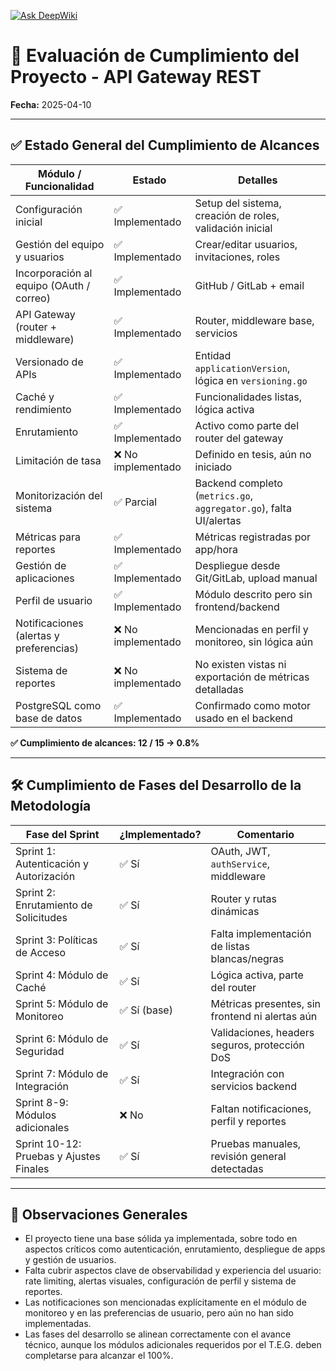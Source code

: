 [![Ask DeepWiki](https://deepwiki.com/badge.svg)](https://deepwiki.com/henrriusdev/neploy)

# 🧪 Evaluación de Cumplimiento del Proyecto - API Gateway REST

**Fecha:** 2025-04-10

---

## ✅ Estado General del Cumplimiento de Alcances

| Módulo / Funcionalidad                   | Estado            | Detalles                                                           |
|------------------------------------------|-------------------|--------------------------------------------------------------------|
| Configuración inicial                    | ✅ Implementado    | Setup del sistema, creación de roles, validación inicial           |
| Gestión del equipo y usuarios            | ✅ Implementado    | Crear/editar usuarios, invitaciones, roles                         |
| Incorporación al equipo (OAuth / correo) | ✅ Implementado    | GitHub / GitLab + email                                            |
| API Gateway (router + middleware)        | ✅ Implementado    | Router, middleware base, servicios                                 |
| Versionado de APIs                       | ✅ Implementado    | Entidad `applicationVersion`, lógica en `versioning.go`            |
| Caché y rendimiento                      | ✅ Implementado    | Funcionalidades listas, lógica activa                              |
| Enrutamiento                             | ✅ Implementado    | Activo como parte del router del gateway                           |
| Limitación de tasa                       | ❌ No implementado | Definido en tesis, aún no iniciado                                 |
| Monitorización del sistema               | ✅ Parcial         | Backend completo (`metrics.go`, `aggregator.go`), falta UI/alertas |
| Métricas para reportes                   | ✅ Implementado    | Métricas registradas por app/hora                                  |
| Gestión de aplicaciones                  | ✅ Implementado    | Despliegue desde Git/GitLab, upload manual                         |
| Perfil de usuario                        | ✅ Implementado    | Módulo descrito pero sin frontend/backend                          |
| Notificaciones (alertas y preferencias)  | ❌ No implementado | Mencionadas en perfil y monitoreo, sin lógica aún                  |
| Sistema de reportes                      | ❌ No implementado | No existen vistas ni exportación de métricas detalladas            |
| PostgreSQL como base de datos            | ✅ Implementado    | Confirmado como motor usado en el backend                          |

**✅ Cumplimiento de alcances: 12 / 15 → 0.8%**

---

## 🛠️ Cumplimiento de Fases del Desarrollo de la Metodología

| Fase del Sprint                         | ¿Implementado? | Comentario                                      |
|-----------------------------------------|----------------|-------------------------------------------------|
| Sprint 1: Autenticación y Autorización  | ✅ Sí           | OAuth, JWT, `authService`, middleware           |
| Sprint 2: Enrutamiento de Solicitudes   | ✅ Sí           | Router y rutas dinámicas                        |
| Sprint 3: Políticas de Acceso           | ✅ Sí           | Falta implementación de listas blancas/negras   |
| Sprint 4: Módulo de Caché               | ✅ Sí           | Lógica activa, parte del router                 |
| Sprint 5: Módulo de Monitoreo           | ✅ Sí (base)    | Métricas presentes, sin frontend ni alertas aún |
| Sprint 6: Módulo de Seguridad           | ✅ Sí           | Validaciones, headers seguros, protección DoS   |
| Sprint 7: Módulo de Integración         | ✅ Sí           | Integración con servicios backend               |
| Sprint 8-9: Módulos adicionales         | ❌ No           | Faltan notificaciones, perfil y reportes        |
| Sprint 10-12: Pruebas y Ajustes Finales | ✅ Sí           | Pruebas manuales, revisión general detectadas   |

---

## 📌 Observaciones Generales

- El proyecto tiene una base sólida ya implementada, sobre todo en aspectos críticos como autenticación, enrutamiento, despliegue de apps y gestión de usuarios.
- Falta cubrir aspectos clave de observabilidad y experiencia del usuario: rate limiting, alertas visuales, configuración de perfil y sistema de reportes.
- Las notificaciones son mencionadas explícitamente en el módulo de monitoreo y en las preferencias de usuario, pero aún no han sido implementadas.
- Las fases del desarrollo se alinean correctamente con el avance técnico, aunque los módulos adicionales requeridos por el T.E.G. deben completarse para alcanzar el 100%.

